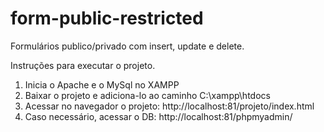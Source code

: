 # form-public-restricted
Formulários publico/privado com insert, update e delete.

Instruções para executar o projeto.

1. Inicia o Apache e o MySql no XAMPP
2. Baixar o projeto e adiciona-lo ao caminho C:\xampp\htdocs
3. Acessar no navegador o projeto: http://localhost:81/projeto/index.html
4. Caso necessário, acessar o DB: http://localhost:81/phpmyadmin/
